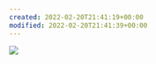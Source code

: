 ```yaml
---
created: 2022-02-20T21:41:19+00:00
modified: 2022-02-20T21:41:39+00:00
---
```


![](https://i.snap.as/oQKAGyEB.png)
